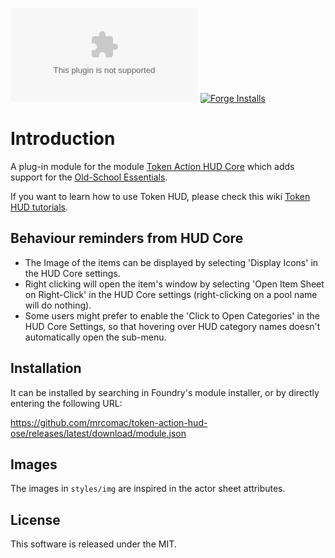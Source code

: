 ![Latest Release Download Count](https://img.shields.io/github/downloads/mrcomac/token-action-hud-ose/latest/module.zip?color=2b82fc&label=DOWNLOADS&style=for-the-badge) [![Forge Installs](https://img.shields.io/badge/dynamic/json?label=Forge%20Installs&query=package.installs&suffix=%25&url=https%3A%2F%2Fforge-vtt.com%2Fapi%2Fbazaar%2Fpackage%2Ftoken-action-hud-ose&colorB=03ff1c&style=for-the-badge)](https://forge-vtt.com/bazaar#package=token-action-hud-ose)
# Introduction
A plug-in module for the module [Token Action HUD Core](https://foundryvtt.com/packages/token-action-hud-core) which adds support for the [Old-School Essentials](https://github.com/vttred/ose).

If you want to learn how to use Token HUD, please check this wiki [Token HUD tutorials](https://github.com/Larkinabout/fvtt-token-action-hud-core/wiki/How-to-Use-Token-Action-HUD).

## Behaviour reminders from HUD Core

- The Image of the items can be displayed by selecting 'Display Icons' in the HUD Core settings.
- Right clicking will open the item's window by selecting 'Open Item Sheet on Right-Click' in the HUD Core settings (right-clicking on a pool name will do nothing).
- Some users might prefer to enable the 'Click to Open Categories' in the HUD Core Settings, so that hovering over HUD category names doesn't automatically open the sub-menu.

## Installation

It can be installed by searching in Foundry's module installer, or by directly entering the following URL:

https://github.com/mrcomac/token-action-hud-ose/releases/latest/download/module.json

## Images
The images in `styles/img` are inspired in the actor sheet attributes.

## License

This software is released under the MIT.


